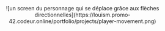 <center> ![un screen du personnage qui se déplace grâce aux flèches directionnelles](https://louism.promo-42.codeur.online/portfolio/projects/player-movement.png) </center>
